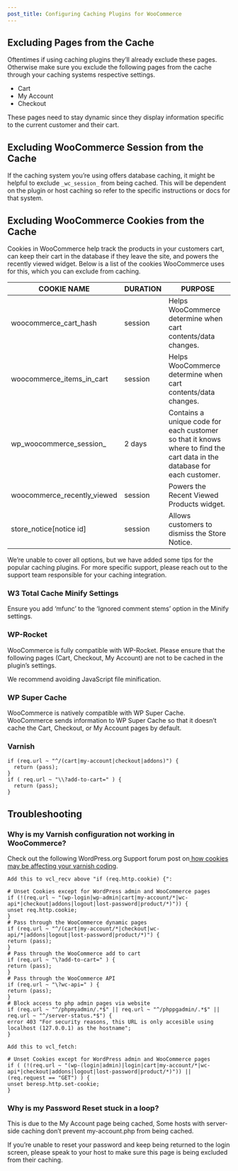 ```yaml
---
post_title: Configuring Caching Plugins for WooCommerce
---
```


## Excluding Pages from the Cache

Oftentimes if using caching plugins they’ll already exclude these pages. Otherwise make sure you exclude the following pages from the cache through your caching systems respective settings.

- Cart
- My Account
- Checkout

These pages need to stay dynamic since they display information specific to the current customer and their cart.

## Excluding WooCommerce Session from the Cache

If the caching system you’re using offers database caching, it might be helpful to exclude `_wc_session_` from being cached. This will be dependent on the plugin or host caching so refer to the specific instructions or docs for that system.

## Excluding WooCommerce Cookies from the Cache

Cookies in WooCommerce help track the products in your customers cart, can keep their cart in the database if they leave the site, and powers the recently viewed widget. Below is a list of the cookies WooCommerce uses for this, which you can exclude from caching.

| COOKIE NAME | DURATION | PURPOSE |
| --- | --- | --- |
| woocommerce_cart_hash | session | Helps WooCommerce determine when cart contents/data changes. |
| woocommerce_items_in_cart | session | Helps WooCommerce determine when cart contents/data changes. |
| wp_woocommerce_session_ | 2 days | Contains a unique code for each customer so that it knows where to find the cart data in the database for each customer. |
| woocommerce_recently_viewed | session | Powers the Recent Viewed Products widget. |
| store_notice[notice id] | session | Allows customers to dismiss the Store Notice. |

We’re unable to cover all options, but we have added some tips for the popular caching plugins. For more specific support, please reach out to the support team responsible for your caching integration.

### W3 Total Cache Minify Settings

Ensure you add ‘mfunc’ to the ‘Ignored comment stems’ option in the Minify settings.

### WP-Rocket

WooCommerce is fully compatible with WP-Rocket. Please ensure that the following pages (Cart, Checkout, My Account) are not to be cached in the plugin’s settings.

We recommend avoiding JavaScript file minification.

### WP Super Cache

WooCommerce is natively compatible with WP Super Cache. WooCommerce sends information to WP Super Cache so that it doesn’t cache the Cart, Checkout, or My Account pages by default.

### Varnish

```varnish
if (req.url ~ "^/(cart|my-account|checkout|addons)") {
  return (pass);
}
if ( req.url ~ "\\?add-to-cart=" ) {
  return (pass);
}
```

## Troubleshooting

### Why is my Varnish configuration not working in WooCommerce?

Check out the following WordPress.org Support forum post on[ how cookies may be affecting your varnish coding](https://wordpress.org/support/topic/varnish-configuration-not-working-in-woocommerce).

```text
Add this to vcl_recv above "if (req.http.cookie) {":

# Unset Cookies except for WordPress admin and WooCommerce pages 
if (!(req.url ~ "(wp-login|wp-admin|cart|my-account/*|wc-api*|checkout|addons|logout|lost-password|product/*)")) { 
unset req.http.cookie; 
} 
# Pass through the WooCommerce dynamic pages 
if (req.url ~ "^/(cart|my-account/*|checkout|wc-api/*|addons|logout|lost-password|product/*)") { 
return (pass); 
} 
# Pass through the WooCommerce add to cart 
if (req.url ~ "\?add-to-cart=" ) { 
return (pass); 
} 
# Pass through the WooCommerce API
if (req.url ~ "\?wc-api=" ) { 
return (pass); 
} 
# Block access to php admin pages via website 
if (req.url ~ "^/phpmyadmin/.*$" || req.url ~ "^/phppgadmin/.*$" || req.url ~ "^/server-status.*$") { 
error 403 "For security reasons, this URL is only accesible using localhost (127.0.0.1) as the hostname"; 
} 

Add this to vcl_fetch:

# Unset Cookies except for WordPress admin and WooCommerce pages 
if ( (!(req.url ~ "(wp-(login|admin)|login|cart|my-account/*|wc-api*|checkout|addons|logout|lost-password|product/*)")) || (req.request == "GET") ) { 
unset beresp.http.set-cookie; 
} 
```

### Why is my Password Reset stuck in a loop?

This is due to the My Account page being cached, Some hosts with server-side caching don’t prevent my-account.php from being cached.

If you’re unable to reset your password and keep being returned to the login screen, please speak to your host to make sure this page is being excluded from their caching.
